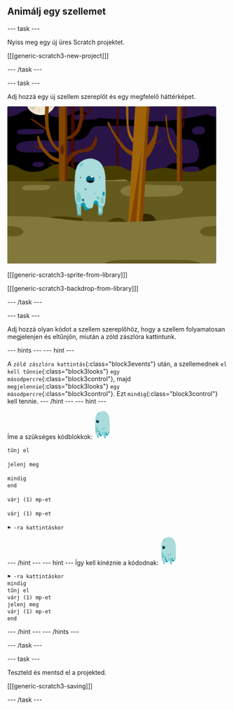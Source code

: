 ## Animálj egy szellemet

--- task ---

Nyiss meg egy új üres Scratch projektet.

[[[generic-scratch3-new-project]]]

--- /task ---

--- task ---

Adj hozzá egy új szellem szereplőt és egy megfelelő háttérképet.

![képernyőkép](images/ghost-ghost.png)

[[[generic-scratch3-sprite-from-library]]]

[[[generic-scratch3-backdrop-from-library]]]

--- /task ---

--- task ---

Adj hozzá olyan kódot a szellem szereplőhöz, hogy a szellem folyamatosan megjelenjen és eltűnjön, miután a zöld zászlóra kattintunk.

--- hints ---
 --- hint ---

A `zöld zászlóra kattintás`{:class="block3events"} után, a szellemednek `el kell tűnnie`{:class="block3looks"} `egy másodpercre`{:class="block3control"}, majd `megjelennie`{:class="block3looks"} `egy másodpercre`{:class="block3control"}. Ezt `mindig`{:class="block3control"} kell tennie.
--- /hint ---
 --- hint ---

Íme a szükséges kódblokkok: ![szellem-szereplő](images/ghost-sprite.png)

```blocks3
tűnj el

jelenj meg

mindig
end

várj (1) mp-et

várj (1) mp-et

⚑ -ra kattintáskor
```

--- /hint --- --- hint --- Így kell kinéznie a kódodnak: ![szellem-szereplő](images/ghost-sprite.png)

```blocks3
⚑ -ra kattintáskor
mindig
tűnj el
várj (1) mp-et
jelenj meg
várj (1) mp-et
end
```

--- /hint --- --- /hints ---

--- /task ---

--- task ---

Teszteld és mentsd el a projekted.

[[[generic-scratch3-saving]]]

--- /task ---